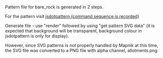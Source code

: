 Pattern file for bare_rock is generated in 2 steps.

For the pattern visit [jsdotpattern (command sequence is recorded)](http://www.imagico.de/map/jsdotpattern.php#x,256,jdp81007;g,5,32,32;rx,25,2,32,32;rx,25,2,32,32;rx,25,2,32,32;rx,25,2,32,32;rx,25,2,32,32;rd,0,0,1,rock,0.125,24,24,0,jdp45208,8a99a5,eee5dc;)

Generate file - use "render" followed by using "get pattern SVG data" (it is expected that background will be transparent, background colour in jsdotpattern is only for display).

However, since SVG patterns is not properly handled by Mapnik at this time, the SVG file was converted to a PNG file with alpha channel, allotments.png